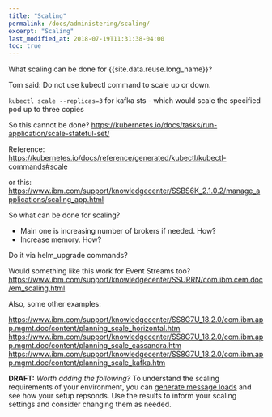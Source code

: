 ```yaml
---
title: "Scaling"
permalink: /docs/administering/scaling/
excerpt: "Scaling"
last_modified_at: 2018-07-19T11:31:38-04:00
toc: true
---
```


What scaling can be done for {{site.data.reuse.long_name}}?

Tom said: Do not use kubectl command to scale up or down.

`kubectl scale --replicas=3` for kafka sts - which would scale the specified pod up to three copies

So this cannot be done? <https://kubernetes.io/docs/tasks/run-application/scale-stateful-set/>

Reference: <https://kubernetes.io/docs/reference/generated/kubectl/kubectl-commands#scale>

or this: <https://www.ibm.com/support/knowledgecenter/SSBS6K_2.1.0.2/manage_applications/scaling_app.html>

So what can be done for scaling?
- Main one is increasing number of brokers if needed. How?
- Increase memory. How?

Do it via helm_upgrade commands?

Would something like this work for Event Streams too? <https://www.ibm.com/support/knowledgecenter/SSURRN/com.ibm.cem.doc/em_scaling.html>

Also, some other examples:

<https://www.ibm.com/support/knowledgecenter/SS8G7U_18.2.0/com.ibm.app.mgmt.doc/content/planning_scale_horizontal.htm>
<https://www.ibm.com/support/knowledgecenter/SS8G7U_18.2.0/com.ibm.app.mgmt.doc/content/planning_scale_cassandra.htm>
<https://www.ibm.com/support/knowledgecenter/SS8G7U_18.2.0/com.ibm.app.mgmt.doc/content/planning_scale_kafka.htm>

**DRAFT:** _Worth adding the following?_
To understand the scaling requirements of your environment, you can [generate message loads](../../getting-started/testing-loads/) and see how your setup repsonds. Use the results to inform your scaling settings and consider changing them as needed.
